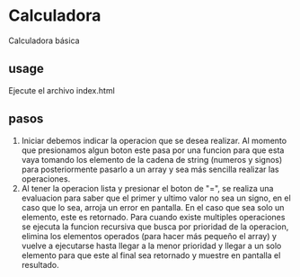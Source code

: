 # Calculadora
Calculadora básica
## usage
Ejecute el archivo index.html
## pasos
1. Iniciar debemos indicar la operacion que se desea realizar. Al momento que presionamos algun boton este pasa por una funcion para que esta vaya tomando los elemento de la cadena de string (numeros y signos) para posteriormente pasarlo a un array y sea más sencilla realizar las operaciones.
2. Al tener la operacion lista y presionar el boton de "=", se realiza una evaluacion para saber que el primer y ultimo valor no sea un signo, en el caso que lo sea, arroja un error en pantalla. En el caso que sea solo un elemento, este es retornado. Para cuando existe multiples operaciones se ejecuta la funcion recursiva que busca por prioridad de la operacion, elimina los elementos operados (para hacer más pequeño el array) y vuelve a ejecutarse hasta llegar a la menor prioridad y llegar a un solo elemento para que este al final sea retornado y muestre en pantalla el resultado.
